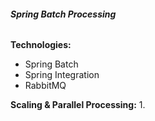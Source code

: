 ###### **Spring Batch Processing**

**Technologies:**
- Spring Batch
- Spring Integration
- RabbitMQ

**Scaling & Parallel Processing:**
1. 

